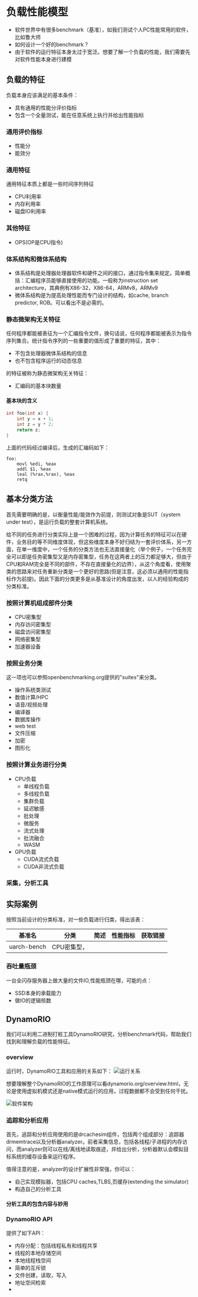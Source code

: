 # 负载性能模型

* 软件世界中有很多benchmark（基准），如我们测试个人PC性能常用的软件，比如鲁大师
* 如何设计一个好的benchmark？
* 由于软件的运行特征本身太过于宽泛。想要了解一个负载的性能，我们需要先对软件性能本身进行建模





## 负载的特征
负载本身应该满足的基本条件：
* 具有通用的性能分评价指标
* 包含一个全量测试，能在任意系统上执行并给出性能指标

### 通用评价指标
* 性能分
* 能效分

### 通用特征
通用特征本质上都是一些时间序列特征
* CPU利用率
* 内存利用率
* 磁盘IO利用率

### 其他特征
* OPS(OP是CPU指令)


### 体系结构和微体系结构

* 体系结构是处理器处理器软件和硬件之间的接口，通过指令集来规定。简单概括：汇编程序员能够直接使用的功能。一般称为instruction set architecture，其典例有X86-32，X86-64，ARMv8，ARMv9
* 微体系结构是为提高处理性能而专门设计的结构，如cache, branch predictor, ROB。可以看出不是必需的。



### 静态微架构无关特征



任何程序都能被表征为一个汇编指令文件，换句话说，任何程序都能被表示为指令序列集合。统计指令序列的一些重要的值形成了重要的特征，其中：

* 不包含处理器微体系结构的信息
* 也不包含程序运行的动态信息

的特征被称为静态微架构无关特征：

* 汇编码的基本块数量

#### 基本块的含义

```c++
int foo(int x) {
    int y = x + 1;
    int z = y * 2;
    return z;
}
```

上面的代码经过编译后，生成的汇编码如下：

```assembly
foo:
    movl %edi, %eax
    addl $1, %eax
    leal (%rax,%rax), %eax
    retq
```

## 基本分类方法
首先需要明确的是，以衡量性能/能效作为前提，则测试对象是SUT（system under test），是运行负载的整套计算机系统。

给不同的任务进行分类实际上是一个困难的过程，因为计算任务的特征可以在硬件，业务目的等不同维度体现，但这些维度本身不好归结为一套评价体系，另一方面，在单一维度中，一个任务的分类方法也无法直接量化（举个例子，一个任务完全可以即是任务密集型又是内存密集型，任务在这两者上的压力都足够大，但由于CPU和RAM完全是不同的部件，不存在直接量化的边界），从这个角度看，使用聚类的思路来对任务重新分类是一个更好的思路(但是注意，这必须以通用的性能指标作为前提)。因此下面的分类更多是从基准设计的角度出发，以人的经验构成的分类标准。

### 按照计算机组成部件分类
* CPU密集型
* 内存访问密集型
* 磁盘访问密集型
* 网络密集型
* 加速器设备

### 按照业务分类
这一项也可以参照openbenchmarking.org提供的"suites"来分类。
* 操作系统类测试
* 数值计算/HPC
* 语音/视频处理
* 编译器
* 数据库操作
* web test
* 文件压缩
* 加密
* 图形化

### 按照计算业务进行分类
* CPU负载
  * 单线程负载
  * 多线程负载
  * 集群负载
  * 延迟敏感
  * 批处理
  * 微服务
  * 流式处理
  * 批流融合
  * WASM
* GPU负载
  * CUDA流式负载
  * CUDA非流式负载

### 采集，分析工具

## 实际案例
按照当前设计的分类标准，对一些负载进行归类，得出该表：

|基准名|分类|简述|性能指标|获取链接|
|---|---|---|---|---|
|uarch-bench|CPU密集型，||||

### 吞吐量瓶颈
一台全闪存服务器上做大量的文件IO,性能瓶颈在哪，可能的点：
* SSD本身的承载能力
* 做IO的逻辑核数

## DynamoRIO
我们可以利用二进制打桩工具DynamoRIO研究，分析benchmark代码，帮助我们找到和理解负载的性能特征。

### overview
运行时，DynamoRIO工具和应用的关系如下：
![运行关系](../statics/client.png)

想要理解整个DynamoRIO的工作原理可以看dynamorio.org/overview.html，无论是使用虚拟机模式还是native模式运行的应用，过程数据都不会受到任何干扰。

![软件架构](../statics//flow-highlevel.png)


### 追踪和分析应用
首先，追踪和分析应用使用的是drcachesim组件，包括两个组成部分：追踪器drmemtrace以及分析器analyzer。前者采集信息，包括各线程/子进程的内存访问，而analyzer则可以在线/离线地读取痕迹，并给出分析，分析器默认会模拟目标系统的缓存设备来运行程序。

值得注意的是，analyzer的设计扩展性非常强，你可以：
* 自己实现模拟器，包括CPU caches,TLBS,页缓存(extending the simulator)
* 构造自己的分析工具

#### 分析工具的包含内容与妙用


### DynamoRIO API
提供了如下API：
* 内存分配：包括线程私有和线程共享
* 线程的本地存储空间
* 本地线程栈空间
* 简单的互斥锁
* 文件创建，读取，写入
* 地址空间检索
* 